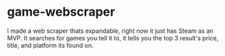 # game-webscraper
I made a web scraper thats expandable, right now it just has Steam as an MVP.  It searches for games you tell it to, it tells you the top 3 result's price, title, and platform its found on.
